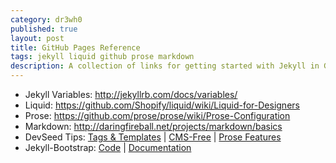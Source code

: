 ```yaml
---
category: dr3wh0
published: true
layout: post
title: GitHub Pages Reference
tags: jekyll liquid github prose markdown
description: A collection of links for getting started with Jekyll in GitHub Pages.
---
```


* Jekyll Variables: <http://jekyllrb.com/docs/variables/>
* Liquid: <https://github.com/Shopify/liquid/wiki/Liquid-for-Designers>
* Prose: <https://github.com/prose/prose/wiki/Prose-Configuration>
* Markdown: <http://daringfireball.net/projects/markdown/basics>
* DevSeed Tips: [Tags & Templates](http://developmentseed.org/blog/2011/09/09/jekyll-github-pages/) | [CMS-Free](http://developmentseed.org/blog/2012/07/27/build-cms-free-websites/) | [Prose Features](http://developmentseed.org/blog/2013/05/08/major-new-features-prose-v1/)
* Jekyll-Bootstrap: [Code](https://github.com/plusjade/jekyll-bootstrap) | [Documentation](http://jekyllbootstrap.com/developers/index.html)
